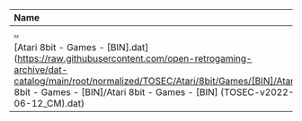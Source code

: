 |Name|Size|
|:---|---:|
|[..](../index.html)|DIR|
|[Atari 8bit - Games - [BIN].dat](https://raw.githubusercontent.com/open-retrogaming-archive/dat-catalog/main/root/normalized/TOSEC/Atari/8bit/Games/[BIN]/Atari 8bit - Games - [BIN]/Atari 8bit - Games - [BIN] (TOSEC-v2022-06-12_CM).dat)|93867|
